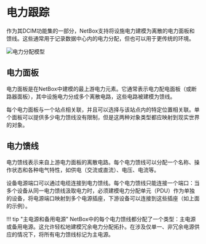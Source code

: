 # 电力跟踪

作为其DCIM功能集的一部分，NetBox支持将设施电力建模为离散的电力面板和馈线。这些通常用于记录数据中心内的电力分配，但也可以用于更传统的环境。

![电力分配模型](../media/power_distribution.png)

## 电力面板

电力面板是在NetBox中建模的最上游电力元素。它通常表示电力配电面板（或断路器面板），其中设施电力分成多个离散电路，这些电路被建模为馈线。

每个电力面板与一个站点相关联，并且可以选择与该站点内的特定位置相关联。单个面板可以提供多少电力馈线没有限制，但是这两种对象类型都应映射到现实世界的对象。

## 电力馈线

电力馈线表示来自上游电力面板的离散电路。每个电力馈线可以分配一个名称、操作状态和各种电气特性，如供电（交流或直流）、电压、电流等。

设备电源端口可以通过电缆连接到电力馈线。每个电力馈线只能连接一个端口：当多个设备从同一电力馈线汲取电力时，必须建模电力分配单元（PDU）作为单独的设备，将电源端口映射到多个电源插座，下游设备可以连接到这些插座（如上面的示例）。

!!! tip "主电源和备用电源"
    NetBox中的每个电力馈线都分配了一个类型：主电源或备用电源。这允许轻松地建模冗余电力分配拓扑。在涉及仅单一、非冗余电源供应的情况下，将所有电力馈线标记为主电源。